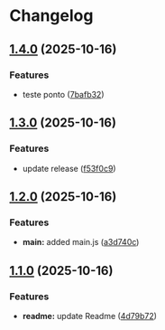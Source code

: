 # Changelog

## [1.4.0](https://github.com/LucasFVidigal/azure_boards_demo/compare/v1.3.0...v1.4.0) (2025-10-16)


### Features

* teste ponto ([7bafb32](https://github.com/LucasFVidigal/azure_boards_demo/commit/7bafb3256a7ad081e3381abbc7544bb216f108a6))

## [1.3.0](https://github.com/LucasFVidigal/azure_boards_demo/compare/v1.2.0...v1.3.0) (2025-10-16)


### Features

* update release ([f53f0c9](https://github.com/LucasFVidigal/azure_boards_demo/commit/f53f0c97a45d2abe51b65c8fc60195cae9ce329b))

## [1.2.0](https://github.com/LucasFVidigal/azure_boards_demo/compare/v1.1.0...v1.2.0) (2025-10-16)


### Features

* **main:** added main.js ([a3d740c](https://github.com/LucasFVidigal/azure_boards_demo/commit/a3d740c8f8ea43b60a7840df60f624bd98d10976))

## [1.1.0](https://github.com/LucasFVidigal/azure_boards_demo/compare/v1.0.0...v1.1.0) (2025-10-16)


### Features

* **readme:** update Readme ([4d79b72](https://github.com/LucasFVidigal/azure_boards_demo/commit/4d79b72a329c74baf36b79d1f75002598eec5d79))
